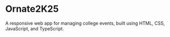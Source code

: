 # Ornate2K25
A responsive web app for managing college events, built using HTML, CSS, JavaScript, and TypeScript.
